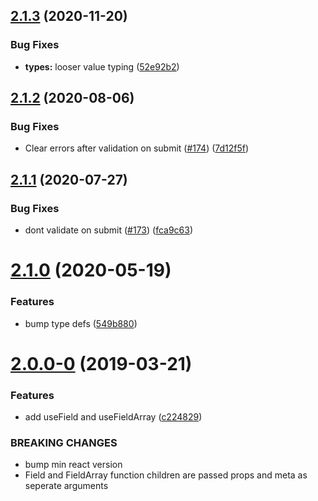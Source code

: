 ## [2.1.3](https://github.com/jquense/react-formal/compare/v2.1.2...v2.1.3) (2020-11-20)


### Bug Fixes

* **types:** looser value typing ([52e92b2](https://github.com/jquense/react-formal/commit/52e92b2))





## [2.1.2](https://github.com/jquense/react-formal/compare/v2.1.1...v2.1.2) (2020-08-06)


### Bug Fixes

* Clear errors after validation on submit ([#174](https://github.com/jquense/react-formal/issues/174)) ([7d12f5f](https://github.com/jquense/react-formal/commit/7d12f5f))





## [2.1.1](https://github.com/jquense/react-formal/compare/v2.1.0...v2.1.1) (2020-07-27)


### Bug Fixes

* dont validate on submit ([#173](https://github.com/jquense/react-formal/issues/173)) ([fca9c63](https://github.com/jquense/react-formal/commit/fca9c63))





# [2.1.0](https://github.com/jquense/react-formal/compare/v2.0.0...v2.1.0) (2020-05-19)


### Features

* bump type defs ([549b880](https://github.com/jquense/react-formal/commit/549b880574f086894c39f9b7d9e766c6861c42c0))





# [2.0.0-0](https://github.com/jquense/react-formal/compare/v1.0.0...v2.0.0-0) (2019-03-21)


### Features

* add useField and useFieldArray ([c224829](https://github.com/jquense/react-formal/commit/c224829))


### BREAKING CHANGES

* bump min react version
* Field and FieldArray function children are passed props and meta as seperate arguments




